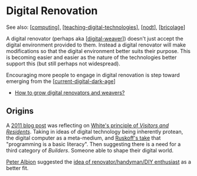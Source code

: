 <!--
 Copyright (C) 2023 David Jones
 
 This program is free software: you can redistribute it and/or modify
 it under the terms of the GNU Affero General Public License as
 published by the Free Software Foundation, either version 3 of the
 License, or (at your option) any later version.
 
 This program is distributed in the hope that it will be useful,
 but WITHOUT ANY WARRANTY; without even the implied warranty of
 MERCHANTABILITY or FITNESS FOR A PARTICULAR PURPOSE.  See the
 GNU Affero General Public License for more details.
 
 You should have received a copy of the GNU Affero General Public License
 along with this program.  If not, see <http://www.gnu.org/licenses/>.
-->

# Digital Renovation

See also: [[computing]], [[teaching-digital-technologies]], [[nodt]], [[bricolage]]

A digital renovator (perhaps aka [[digital-weaver]]) doesn't just accept the digital environment provided to them. Instead a digital renovator will make modifications so that the digital environment better suits their purpose. This is becoming easier and easier as the nature of the technologies better support this (but still perhaps not widespread).

Encouraging more people to engage in digital renovation is step toward emerging from the [[current-digital-dark-age]]

- [How to grow digital renovators and weavers?](https://djon.es/blog/2014/11/07/established-versus-affordances-part-of-the-reason-institutional-e-learning-is-like-teenage-sex/#growing-digital-renovators-and-builders)

## Origins

A [2011 blog post](https://djon.es/blog/2011/07/31/residents-and-visitors-are-builders-the-forgotten-category/) was reflecting on [White's principle of _Visitors and Residents_](http://tallblog.conted.ox.ac.uk/index.php/2009/10/14/visitors-residents-the-video/#). Taking in ideas of digital technology being inherently protean, the digital computer as a meta-medium, and [Ruskoff's take](https://www.huffpost.com/entry/programming-literacy_b_745126) that "programming is a basic literacy". Then suggesting there is a need for a third category of _Builders_. Someone able to shape their digital world.

[Peter Albion](https://dralb.albion.id.au/) suggested the [idea of renovator/handyman/DIY enthusiast](https://www.huffpost.com/entry/programming-literacy_b_745126) as a better fit.



[//begin]: # "Autogenerated link references for markdown compatibility"
[computing]: computing "Computing"
[teaching-digital-technologies]: <../Teaching/Digital Technologies/teaching-digital-technologies> "Teaching Digital Technologies"
[nodt]: ../nodt/nodt "Nature of Digital Technology"
[bricolage]: ../Bricolage/bricolage "Bricolage"
[digital-weaver]: digital-weaver "Digital Weaver"
[current-digital-dark-age]: current-digital-dark-age "Current Digital Dark Age"
[//end]: # "Autogenerated link references"